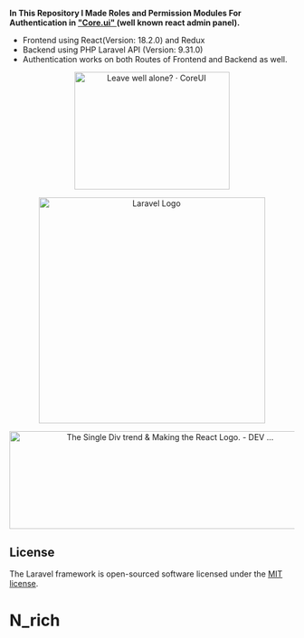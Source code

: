 <b>In This Repository I Made Roles and Permission Modules For Authentication in <a href="https://coreui.io/react/">"Core.ui" </a>(well known react admin panel). </b>
<ul>
    <li>Frontend using React(Version: 18.2.0) and Redux</li>
    <li>Backend using PHP Laravel API (Version: 9.31.0)</li>
    <li>Authentication works on both Routes of Frontend and Backend as well.</li>
</ul>


<p align="center">
<a href="https://coreui.io/react/">
<img src="https://coreui.io/images/blog/rebranding/logo1.jpg" jsaction="load:XAeZkd;" jsname="HiaYvf" class="n3VNCb KAlRDb" alt="Leave well alone? · CoreUI" data-noaft="1" style="width: 273.384px; height: 208px; margin: 0px;">
</a>
</p>

<p align="center"><a href="https://laravel.com" target="_blank"><img src="https://raw.githubusercontent.com/laravel/art/master/logo-lockup/5%20SVG/2%20CMYK/1%20Full%20Color/laravel-logolockup-cmyk-red.svg" width="400" alt="Laravel Logo"></a></p>

<p align="center">
<img src="https://res.cloudinary.com/practicaldev/image/fetch/s--goETGOXU--/c_limit%2Cf_auto%2Cfl_progressive%2Cq_66%2Cw_880/https://dev-to-uploads.s3.amazonaws.com/i/x3x5w638kkixi9s3h3vw.gif" jsaction="load:XAeZkd;" jsname="HiaYvf" class="n3VNCb KAlRDb" alt="The Single Div trend &amp; Making the React Logo. - DEV ..." data-noaft="1" style="width: 552px; height: 172.5px; margin: 0px;">
</p>


## License

The Laravel framework is open-sourced software licensed under the [MIT license](https://opensource.org/licenses/MIT).
# N_rich
